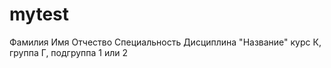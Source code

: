 # mytest
Фамилия
Имя
Отчество
Специальность
Дисциплина "Название"
курс К, группа Г, подгруппа 1 или 2

